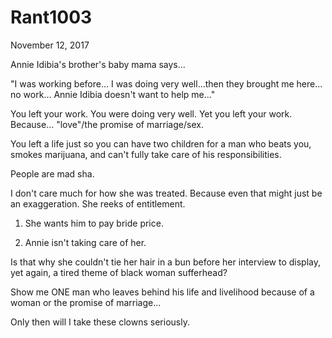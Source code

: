 # Rant1003


November 12, 2017

Annie Idibia's brother's baby mama says...

"I was working before... I was doing very well...then they brought me here... no work... Annie Idibia doesn't want to help me..."

You left your work. You were doing very well. Yet you left your work. Because... "love"/the promise of marriage/sex.

You left a life just so you can have two children for a man who beats you, smokes marijuana, and can't fully take care of his responsibilities. 

People are mad sha.

I don't care much for how she was treated. Because even that might just be an exaggeration. She reeks of entitlement.

1) She wants him to pay bride price. 

2) Annie isn't taking care of her.

Is that why she couldn't tie her hair in a bun before her interview to display, yet again, a tired theme of black woman sufferhead?

Show me ONE man who leaves behind his life and livelihood because of a woman or the promise of marriage... 

Only then will I take these clowns seriously.